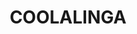 ---
lastmod: '2025-04-06T06:05:19+00:00'
latitude: -12.52001124
layout: suburb
longitude: 131.0402017
postcode: 0839
state: NT
title: COOLALINGA
url: /nt/coolalinga/
---
